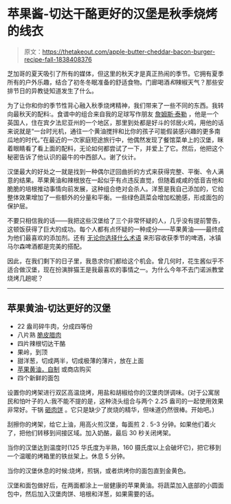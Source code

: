 # 苹果酱-切达干酪更好的汉堡是秋季烧烤的线衣

> 原文：<https://thetakeout.com/apple-butter-cheddar-bacon-burger-recipe-fall-1838408376>

芝加哥的夏天吸引了所有的媒体，但这里的秋天才是真正热闹的季节。它拥有夏季所有的户外乐趣，结合了初冬冬眠准备的舒适食物。门廊喝酒*和*辣椒天气？那些安排节日的异教徒知道发生了什么。



为了让你和你的季节性背心融入秋季烧烤精神，我们带来了一些不同的东西。我转向最秋天的配料:。食谱中的组合来自我的足球写作朋友 [詹姆斯·泰勒](https://twitter.com/JamesTylerESPN?ref_src=twsrc%5Egoogle%7Ctwcamp%5Eserp%7Ctwgr%5Eauthor) ，他是一个英国人，住在宾夕法尼亚州的一个地区，那里到处都是好斗的邻居火鸡，用他的话来说就是“一台时光机，通往一个黄油搅拌和比你的孩子可能假装感兴趣的更多南瓜地的时代。”在最近的一次家庭短途旅行中，他偶然发现了餐馆菜单上的汉堡，眯着眼睛看了看上面的配料，无论如何都尝试了一下，并爱上了它。然后，他把这个秘密告诉了他认识的最牛的中西部人。谢了伙计。

汉堡最大的好处之一就是找到一种偶尔迂回曲折的方式来获得完整、平衡、令人满意的结果。苹果黄油和辣根放在一起似乎有点违反直觉，但随着咸咸的低音吉他和脆脆的培根推动事情向前发展，这种组合绝对会杀人。洋葱是我自己添加的，它给整体效果增加了一些额外的分量和平衡。一些绿色蔬菜会增加松脆感，形成面包的保护层。

不要只相信我的话——我把这些汉堡给了三个非常怀疑的人，几乎没有提前警告，这顿饭获得了巨大的成功。每个人都有点怀疑的一种成分——苹果黄油——最终成为他们最喜欢的添加剂。还有 [无论你选择什么术语](https://thetakeout.com/oktoberfest-beer-styles-marzen-festbier-history-1838258055) 来形容收获季节的啤酒，冰镇马尔森啤酒都是完美的搭配。

因此，在我们剩下的日子里，我恳求你们都给这个机会。曾几何时，花生酱似乎不适合做汉堡，现在扮演胖猫王是我最喜欢的事情之一。为什么今年不去门诺派教堂烧烤几趟呢？

* * *

## 苹果黄油-切达更好的汉堡

*   22 盎司碎牛肉，分成四等份
*   八片熟 [脆皮腊肉](https://thetakeout.com/bacon-double-crisper-technique-crunchy-meaty-1829553498)
*   四片辣根切达干酪
*   果岭，到顶
*   甜洋葱，切成两半，切成极薄的薄片，放在上面
*   [苹果黄油，自制](https://thetakeout.com/easy-apple-butter-recipe-how-to-1838269607) 或商店购买
*   四个新鲜的面包

设置你的烤架进行双区高温烧烤，用盐和胡椒给你的汉堡肉饼调味。(对于公寓居民和怕叶子的人:我不能不提的是，这种浇头组合与两个 2.25 盎司的一起使用效果非常好。干锅 [砸肉饼](https://thetakeout.com/beef-salt-and-elbow-grease-the-simple-smashed-burger-1798262103) 。它只是缺少了炭烧的精华，但味道仍然很棒。开始吧。)

刮擦你的烤架，给它上油，用高火煎汉堡，每面煎 2 . 5-3 分钟。如果他们着火了，把他们转移到间接区域。加入奶酪，最后 30 秒关闭烤架。

当你的汉堡达到温度时(125 华氏度为半熟，160 摄氏度以上会破坏它)，把它移到一个温暖的烤箱里的铁丝架上。休息 5 分钟。

当你的汉堡休息的时候:烧烤，煎锅，或者烘烤你的面包直到金黄色。

汉堡和面包做好后，在两面都涂上一层健康的苹果黄油。将蔬菜加入底部的小圆面包中，然后加入汉堡肉饼、培根和洋葱，如果需要的话。